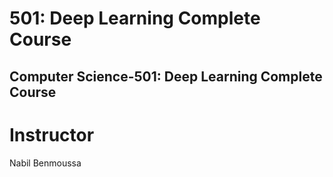 # 501: Deep Learning Complete Course
## Computer Science-501: Deep Learning Complete Course
# Instructor
Nabil Benmoussa
